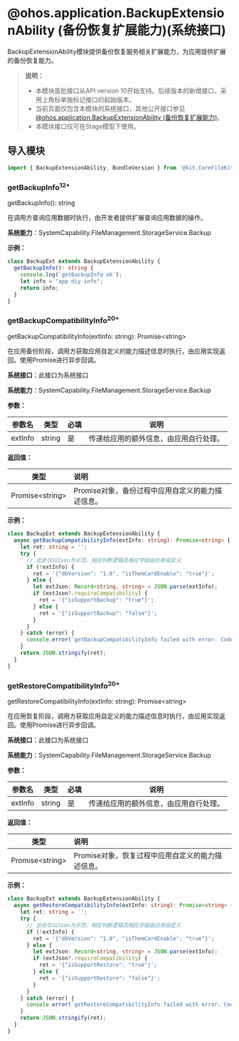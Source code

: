 # @ohos.application.BackupExtensionAbility (备份恢复扩展能力)(系统接口)

BackupExtensionAbility模块提供备份恢复服务相关扩展能力，为应用提供扩展的备份恢复能力。

> **说明：**
>
> - 本模块首批接口从API version 10开始支持。后续版本的新增接口，采用上角标单独标记接口的起始版本。
> - 当前页面仅包含本模块的系统接口，其他公开接口参见[@ohos.application.BackupExtensionAbility (备份恢复扩展能力)](js-apis-application-backupExtensionAbility-sys.md)。
> - 本模块接口仅可在Stage模型下使用。

## 导入模块

```ts
import { BackupExtensionAbility, BundleVersion } from '@kit.CoreFileKit';
```

### getBackupInfo<sup>12+</sup>

getBackupInfo(): string

在调用方查询应用数据时执行，由开发者提供扩展查询应用数据的操作。

**系统能力**：SystemCapability.FileManagement.StorageService.Backup

**示例：**

  ```ts
  class BackupExt extends BackupExtensionAbility {
    getBackupInfo(): string {
      console.log(`getBackupInfo ok`);
      let info = "app diy info";
      return info;
    }
  }
  ```

### getBackupCompatibilityInfo<sup>20+</sup>

getBackupCompatibilityInfo(extInfo: string): Promise&lt;string&gt;

在应用备份阶段，调用方获取应用自定义的能力描述信息时执行，由应用实现返回。使用Promise进行异步回调。

**系统接口**：此接口为系统接口

**系统能力**：SystemCapability.FileManagement.StorageService.Backup

**参数：**

| 参数名        | 类型                            | 必填 | 说明                           |
| ------------- | ------------------------------- | ---- | ------------------------------ |
| extInfo | string | 是   | 传递给应用的额外信息，由应用自行处理。|

**返回值：**

| 类型                   | 说明    |
| --------------------- | :---- |
| Promise&lt;string&gt; | Promise对象，备份过程中应用自定义的能力描述信息。|

**示例：**

  ```ts
  class BackupExt extends BackupExtensionAbility {
    async getBackupCompatibilityInfo(extInfo: string): Promise<string> {
      let ret: string = '';
      try {
        // 此处仅以Json为示范，相应判断逻辑及相应字段由应用自定义
        if (!extInfo) {
          ret = '{"dbVersion": "1.0", "isThemCardEnable": "true"}';
        } else {
          let extJson: Record<string, string> = JSON.parse(extInfo);
          if (extJson?.requireCompatibility) {
            ret = '{"isSupportBackup": "true"}';
          } else {
            ret = '{"isSupportBackup": "false"}';
          }
        }
      } catch (error) {
        console.error(`getBackupCompatibilityInfo failed with error. Code: ${error.code}, message: ${error.message}`);
      }
      return JSON.stringify(ret);
    }
  }
  ```

### getRestoreCompatibilityInfo<sup>20+</sup>

getRestoreCompatibilityInfo(extInfo: string): Promise&lt;string&gt;

在应用恢复阶段，调用方获取应用自定义的能力描述信息时执行，由应用实现返回。使用Promise进行异步回调。

**系统接口**：此接口为系统接口

**系统能力**：SystemCapability.FileManagement.StorageService.Backup

**参数：**

| 参数名        | 类型                            | 必填 | 说明                           |
| ------------- | ------------------------------- | ---- | ------------------------------ |
| extInfo | string | 是   | 传递给应用的额外信息，由应用自行处理。|

**返回值：**

| 类型                   | 说明    |
| --------------------- | :---- |
| Promise&lt;string&gt; | Promise对象，恢复过程中应用自定义的能力描述信息。|

**示例：**

  ```ts
  class BackupExt extends BackupExtensionAbility {
    async getRestoreCompatibilityInfo(extInfo: string): Promise<string> {
      let ret: string = '';
      try {
        // 此处仅以Json为示范，相应判断逻辑及相应字段由应用自定义
        if (!extInfo) {
          ret = '{"dbVersion": "1.0", "isThemCardEnable": "true"}';
        } else {
          let extJson: Record<string, string> = JSON.parse(extInfo);
          if (extJson?.requireCompatibility) {
            ret = '{"isSupportRestore": "true"}';
          } else {
            ret = '{"isSupportRestore": "false"}';
          }
        }
      } catch (error) {
        console.error(`getRestoreCompatibilityInfo failed with error. Code: ${error.code}, message: ${error.message}`);
      }
      return JSON.stringify(ret);
    }
  }
  ```